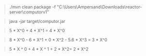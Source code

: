 >./mvn clean package -f "C:\Users\Ampersand\Downloads\reactor-server\computorv1"

>java -jar target/computor.jar

>5 * X^0 + 4 * X^1 = 4 * X^0

>8 * X^0 - 6 * X^1 + 0 * X^2 - 5.6 * X^3 = 3 * X^0

>5 * X ^ 0 + 4 * X ^ 1 + 2 * X^2= 2 * X^2